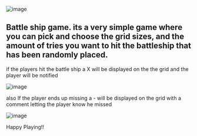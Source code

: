 ![image](https://user-images.githubusercontent.com/100727900/173942609-5b99cfd9-2a43-429a-8c73-5d97a223740b.png)

Battle ship game.
its a very simple game where you can pick and choose the grid sizes,
and the amount of tries you want to hit the battleship that has been randomly placed.
----------------------------------------------------------------------------------------------------------------------------

if the players hit the battle ship a X will be displayed on the the grid and the player will be notified


![image](https://user-images.githubusercontent.com/100727900/173953735-fa11bf78-3d90-4e0a-b635-fd48f031f4b4.png)




also If the player ends up missing a - will be displayed on the grid with a comment letting the player know he missed


![image](https://user-images.githubusercontent.com/100727900/173951845-55b3db07-522b-4e5e-8260-5a4196accaa2.png)




Happy Playing!!
